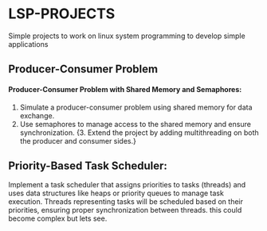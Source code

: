 # LSP-PROJECTS
Simple projects to work on linux system programming to develop simple applications

##  Producer-Consumer Problem

####  Producer-Consumer Problem with Shared Memory and Semaphores:

 1. Simulate a producer-consumer problem using shared memory for data exchange.
 2. Use semaphores to manage access to the shared memory and ensure synchronization.
 {3. Extend the project by adding multithreading on both the producer and consumer sides.}

## Priority-Based Task Scheduler:

   Implement a task scheduler that assigns priorities to tasks (threads) and uses data structures like heaps or priority queues to manage task execution.
   Threads representing tasks will be scheduled based on their priorities, ensuring proper synchronization between threads.  this could become complex      but lets see.

